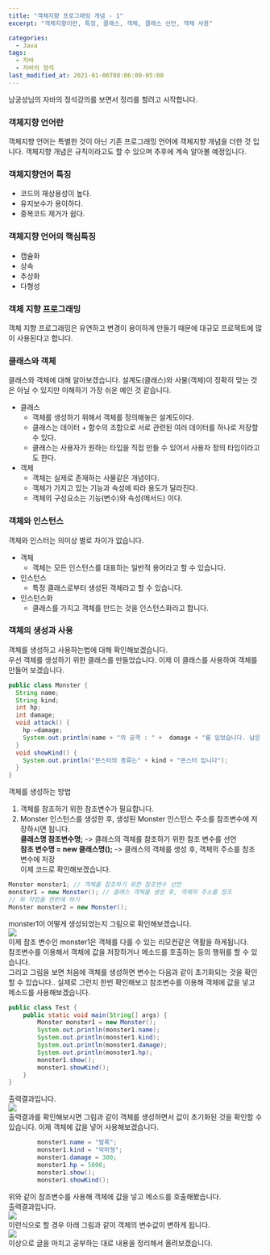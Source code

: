 ```yaml
---
title: "객체지향 프로그래밍 개념 - 1"
excerpt: "객체지향이란, 특징, 클래스, 객체, 클래스 선언, 객체 사용"

categories:
  - Java
tags:
  - 자바
  - 자바의 정석
last_modified_at: 2021-01-06T08:06:00-05:00
---
```


남궁성님의 자바의 정석강의를 보면서 정리를 할려고 시작합니다.

### 객체지향 언어란

객체지향 언어는 특별한 것이 아닌 기존 프로그래밍 언어에 객체지향 개념을 더한 것 입니다.
객체지향 개념은 규칙이라고도 할 수 있으며 추후에 계속 알아볼 예정입니다.

### 객체지향언어 특징

- 코드의 재상용성이 높다.
- 유지보수가 용이하다.
- 중복코드 제거가 쉽다.

### 객체지향 언어의 핵심특징

- 캡슐화
- 상속
- 추상화
- 다형성

### 객체 지향 프로그래밍

객체 지향 프로그래밍은 유연하고 변경이 용이하게 만들기 때문에 대규모 프로젝트에 많이 사용된다고 합니다.

### 클래스와 객체

클래스와 객체에 대해 알아보겠습니다. 설계도(클래스)와 사물(객체)이 정확히 맞는 것은 아닐 수 있지만 이해하기 가장 쉬운 예인 것 같습니다.

- 클래스
  - 객체를 생성하기 위해서 객체를 정의해놓은 설계도이다.
  - 클래스는 데이터 + 함수의 조합으로 서로 관련된 여러 데이터를 하나로 저장할 수 있다.
  - 클래스는 사용자가 원하는 타입을 직접 만들 수 있어서 사용자 정의 타입이라고도 한다.
- 객체
  - 객체는 실제로 존재하는 사물같은 개념이다.
  - 객체가 가지고 있는 기능과 속성에 따라 용도가 달라진다.
  - 객체의 구성요소는 기능(변수)와 속성(메서드) 이다.

### 객체와 인스턴스

객체와 인스터는 의미상 별로 차이가 없습니다.

- 객체
  - 객체는 모든 인스턴스를 대표하는 일반적 용어라고 할 수 있습니다.
- 인스턴스
  - 특정 클래스로부터 생성된 객체라고 할 수 있습니다.
- 인스턴스화
  - 클래스를 가지고 객체를 만드는 것을 인스턴스화라고 합니다.

### 객체의 생성과 사용

객체를 생성하고 사용하는법에 대해 확인해보겠습니다.  
우선 객체를 생성하기 위한 클래스를 만들었습니다. 이제 이 클래스를 사용하여 객체를 만들어 보겠습니다.

```java
public class Monster {
  String name;
  String kind;
  int hp;
  int damage;
  void attack() {
    hp-=damage;
    System.out.println(name + "의 공격 : " +  damage + "를 입었습니다. 남은 HP는" + hp + "입니다");
  }
  void showKind() {
    System.out.println("몬스터의 종류는" + kind + "몬스터 입니다");
  }
}
```

객체를 생성하는 방법

1. 객체를 참조하기 위한 참조변수가 필요합니다.
2. Monster 인스턴스를 생성한 후, 생성된 Monster 인스턴스 주소를 참조변수에 저장하시면 됩니다.  
   **클래스명 참조변수명;** -> 클래스의 객체를 참조하기 위한 참조 변수를 선언  
   **참조 변수명 = new 클래스명();** -> 클래스의 객체를 생성 후, 객체의 주소를 참조 변수에 저장  
   이제 코드로 확인해보겠습니다.

```java
Monster monster1; // 객체를 참조하기 위한 참조변수 선언
monster1 = new Monster(); // 클래스 객체를 생성 후, 객체의 주소를 참조
// 위 작업을 한번에 하기
Monster monster2 = new Monster();
```

monster1이 어떻게 생성되었는지 그림으로 확인해보겠습니다.  
![](https://gitdevjjong.github.io/assets/images/object1/java1.PNG)  
이제 참조 변수인 monster1은 객체를 다를 수 있는 리모컨같은 역활을 하게됩니다.  
참조변수를 이용해서 객체에 값을 저장하거나 메소드를 호출하는 등의 행위를 할 수 있습니다.  
그리고 그림을 보면 처음에 객체를 생성하면 변수는 다음과 같이 초기화되는 것을 확인할 수 있습니다..
실제로 그런지 한번 확인해보고 참조변수를 이용해 객체에 값을 넣고 메소드를 사용해보겠습니다.

```java
public class Test {
    public static void main(String[] args) {
        Monster monster1 = new Monster();
        System.out.println(monster1.name);
        System.out.println(monster1.kind);
        System.out.println(monster1.damage);
        System.out.println(monster1.hp);
        monster1.show();
        monster1.showKind();
    }
}
```

출력결과입니다.  
![](https://gitdevjjong.github.io/assets/images/object1/java2.PNG)  
출력결과를 확인해보시면 그림과 같이 객체를 생성하면서 값이 초기화된 것을 확인할 수 있습니다.
이제 객체에 값을 넣어 사용해보겠습니다.

```java
        monster1.name = "발록";
        monster1.kind = "악마형";
        monster1.damage = 300;
        monster1.hp = 5000;
        monster1.show();
        monster1.showKind();
```

위와 같이 참조변수를 사용해 객체에 값을 넣고 메소드를 호출해봤습니다.  
출력결과입니다.  
![](https://gitdevjjong.github.io/assets/images/object1/java3.PNG)  
이런식으로 할 경우 아래 그림과 같이 객체의 변수값이 변하게 됩니다.  
![](https://gitdevjjong.github.io/assets/images/object1/java4.PNG)  
이상으로 글을 마치고 공부하는 대로 내용을 정리해서 올려보겠습니다.
